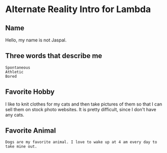 # Alternate Reality Intro for Lambda

## Name

 Hello, my name is not Jaspal.

## Three words that describe me

	Spontaneous
	Athletic
	Bored

## Favorite Hobby

 I like to knit clothes for my cats and then take pictures of them so that I can sell them on stock photo websites. It is pretty difficult, since I don't have any cats. 

## Favorite Animal

	Dogs are my favorite animal. I love to wake up at 4 am every day to take mine out. 


